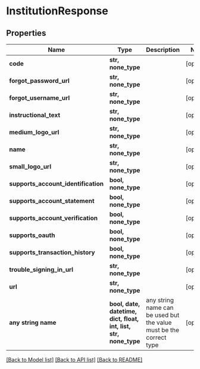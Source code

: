# InstitutionResponse


## Properties
Name | Type | Description | Notes
------------ | ------------- | ------------- | -------------
**code** | **str, none_type** |  | [optional] 
**forgot_password_url** | **str, none_type** |  | [optional] 
**forgot_username_url** | **str, none_type** |  | [optional] 
**instructional_text** | **str, none_type** |  | [optional] 
**medium_logo_url** | **str, none_type** |  | [optional] 
**name** | **str, none_type** |  | [optional] 
**small_logo_url** | **str, none_type** |  | [optional] 
**supports_account_identification** | **bool, none_type** |  | [optional] 
**supports_account_statement** | **bool, none_type** |  | [optional] 
**supports_account_verification** | **bool, none_type** |  | [optional] 
**supports_oauth** | **bool, none_type** |  | [optional] 
**supports_transaction_history** | **bool, none_type** |  | [optional] 
**trouble_signing_in_url** | **str, none_type** |  | [optional] 
**url** | **str, none_type** |  | [optional] 
**any string name** | **bool, date, datetime, dict, float, int, list, str, none_type** | any string name can be used but the value must be the correct type | [optional]

[[Back to Model list]](../README.md#documentation-for-models) [[Back to API list]](../README.md#documentation-for-api-endpoints) [[Back to README]](../README.md)


